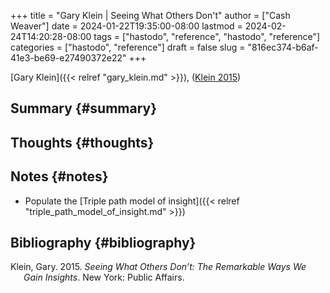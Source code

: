 +++
title = "Gary Klein | Seeing What Others Don't"
author = ["Cash Weaver"]
date = 2024-01-22T19:35:00-08:00
lastmod = 2024-02-24T14:20:28-08:00
tags = ["hastodo", "reference", "hastodo", "reference"]
categories = ["hastodo", "reference"]
draft = false
slug = "816ec374-b6af-41e3-be69-e27490372e22"
+++

[Gary Klein]({{< relref "gary_klein.md" >}}), (<a href="#citeproc_bib_item_1">Klein 2015</a>)


## Summary {#summary}


## Thoughts {#thoughts}


## Notes {#notes}

-   Populate the [Triple path model of insight]({{< relref "triple_path_model_of_insight.md" >}})


## Bibliography {#bibliography}

<style>.csl-entry{text-indent: -1.5em; margin-left: 1.5em;}</style><div class="csl-bib-body">
  <div class="csl-entry"><a id="citeproc_bib_item_1"></a>Klein, Gary. 2015. <i>Seeing What Others Don’t: The Remarkable Ways We Gain Insights</i>. New York: Public Affairs.</div>
</div>
